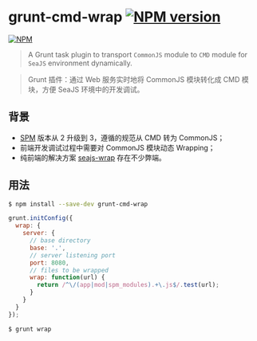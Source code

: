 # grunt-cmd-wrap [![NPM version](https://badge.fury.io/js/grunt-cmd-wrap.png)](http://badge.fury.io/js/grunt-cmd-wrap)

[![NPM](https://nodei.co/npm/grunt-cmd-wrap.png?downloads=true)](https://nodei.co/npm/grunt-cmd-wrap/)

  > A Grunt task plugin to transport `CommonJS` module to `CMD` module for `SeaJS` environment dynamically.

  > Grunt 插件：通过 Web 服务实时地将 CommonJS 模块转化成 CMD 模块，方便 SeaJS 环境中的开发调试。

## 背景

- [SPM](https://github.com/spmjs/spm) 版本从 2 升级到 3，遵循的规范从 CMD 转为 CommonJS；
- 前端开发调试过程中需要对 CommonJS 模块动态 Wrapping；
- 纯前端的解决方案 [seajs-wrap](https://github.com/seajs/seajs-wrap) 存在不少弊端。

## 用法

```bash
$ npm install --save-dev grunt-cmd-wrap
```

```js
grunt.initConfig({
  wrap: {
    server: {
      // base directory
      base: '.',
      // server listening port
      port: 8080,
      // files to be wrapped
      wrap: function(url) {
        return /^\/(app|mod|spm_modules).+\.js$/.test(url);
      }
    }
  }
});
```

```bash
$ grunt wrap
```
